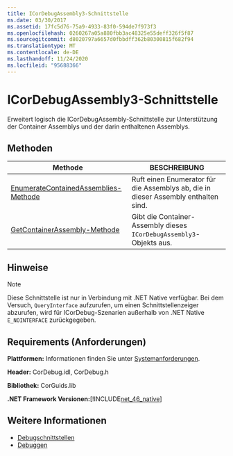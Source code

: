 ```yaml
---
title: ICorDebugAssembly3-Schnittstelle
ms.date: 03/30/2017
ms.assetid: 17fc5d76-75a9-4933-83f0-594de7f973f3
ms.openlocfilehash: 0260267a05a880fbb3ac48325e55deff326f5f87
ms.sourcegitcommit: d8020797a6657d0fbbdff362b80300815f682f94
ms.translationtype: MT
ms.contentlocale: de-DE
ms.lasthandoff: 11/24/2020
ms.locfileid: "95688366"
---
```

# <a name="icordebugassembly3-interface"></a>ICorDebugAssembly3-Schnittstelle

Erweitert logisch die ICorDebugAssembly-Schnittstelle zur Unterstützung der Container Assemblys und der darin enthaltenen Assemblys.  
  
## <a name="methods"></a>Methoden  
  
|Methode|BESCHREIBUNG|  
|------------|-----------------|  
|[EnumerateContainedAssemblies-Methode](icordebugassembly3-enumeratecontainedassemblies-method.md)|Ruft einen Enumerator für die Assemblys ab, die in dieser Assembly enthalten sind.|  
|[GetContainerAssembly-Methode](icordebugassembly3-getcontainerassembly-method.md)|Gibt die Container-Assembly dieses `ICorDebugAssembly3`-Objekts aus.|  
  
## <a name="remarks"></a>Hinweise  
  
> [!NOTE]
> Diese Schnittstelle ist nur in Verbindung mit .NET Native verfügbar. Bei dem Versuch, `QueryInterface` aufzurufen, um einen Schnittstellenzeiger abzurufen, wird für ICorDebug-Szenarien außerhalb von .NET Native `E_NOINTERFACE` zurückgegeben.  
  
## <a name="requirements"></a>Requirements (Anforderungen)  

 **Plattformen:** Informationen finden Sie unter [Systemanforderungen](../../get-started/system-requirements.md).  
  
 **Header:** CorDebug.idl, CorDebug.h  
  
 **Bibliothek:** CorGuids.lib  
  
 **.NET Framework Versionen:**[!INCLUDE[net_46_native](../../../../includes/net-46-native-md.md)]  
  
## <a name="see-also"></a>Weitere Informationen

- [Debugschnittstellen](debugging-interfaces.md)
- [Debuggen](index.md)
